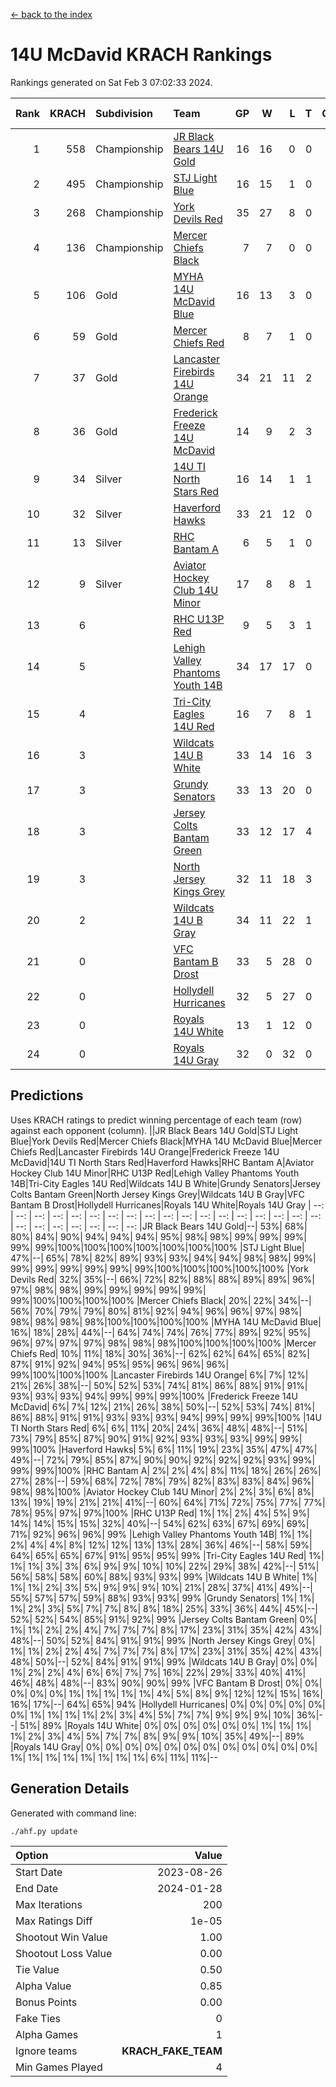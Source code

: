 [<- back to the index](readme.md)
# 14U McDavid KRACH Rankings
Rankings generated on Sat Feb  3 07:02:33 2024.

Rank|KRACH|Subdivision|Team|GP|W|L|T|OTW|OTL|SoS|Exp Wins|Win Diff
---:|---:|:---|:---|---:|---:|---:|---:|---:|---:|---:|---:|---:
1|558|Championship|[JR Black Bears 14U Gold](https://gamesheetstats.com/seasons/3659/teams/140633/schedule)|16|16|0|0|1|0|6|16.8|-0.0
2|495|Championship|[STJ Light Blue](https://gamesheetstats.com/seasons/3659/teams/140639/schedule)|16|15|1|0|0|0|45|15.8|-0.0
3|268|Championship|[York Devils Red](https://gamesheetstats.com/seasons/3659/teams/140644/schedule)|35|27|8|0|0|0|364|27.8|-0.0
4|136|Championship|[Mercer Chiefs Black](https://gamesheetstats.com/seasons/3659/teams/140605/schedule)|7|7|0|0|0|0|3|7.9|0.0
5|106|Gold|[MYHA 14U McDavid Blue](https://gamesheetstats.com/seasons/3659/teams/140636/schedule)|16|13|3|0|0|0|45|13.9|0.0
6|59|Gold|[Mercer Chiefs Red](https://gamesheetstats.com/seasons/3659/teams/140606/schedule)|8|7|1|0|0|0|32|7.9|0.0
7|37|Gold|[Lancaster Firebirds 14U Orange](https://gamesheetstats.com/seasons/3659/teams/140634/schedule)|34|21|11|2|0|0|91|22.9|0.0
8|36|Gold|[Frederick Freeze 14U McDavid](https://gamesheetstats.com/seasons/3659/teams/140628/schedule)|14|9|2|3|0|0|44|11.4|0.0
9|34|Silver|[14U TI North Stars Red](https://gamesheetstats.com/seasons/3659/teams/140626/schedule)|16|14|1|1|0|0|5|15.4|0.0
10|32|Silver|[Haverford Hawks](https://gamesheetstats.com/seasons/3659/teams/140630/schedule)|33|21|12|0|0|0|93|21.9|0.0
11|13|Silver|[RHC Bantam A](https://gamesheetstats.com/seasons/3659/teams/140618/schedule)|6|5|1|0|0|0|3|5.9|0.0
12|9|Silver|[Aviator Hockey Club 14U Minor](https://gamesheetstats.com/seasons/3659/teams/140627/schedule)|17|8|8|1|0|0|105|9.4|0.0
13|6||[RHC U13P Red](https://gamesheetstats.com/seasons/3659/teams/140619/schedule)|9|5|3|1|1|0|29|6.4|0.0
14|5||[Lehigh Valley Phantoms Youth 14B](https://gamesheetstats.com/seasons/3659/teams/140635/schedule)|34|17|17|0|2|1|51|17.9|0.0
15|4||[Tri-City Eagles 14U Red](https://gamesheetstats.com/seasons/3659/teams/140640/schedule)|16|7|8|1|1|0|56|8.4|0.0
16|3||[Wildcats 14U B White](https://gamesheetstats.com/seasons/3659/teams/140643/schedule)|33|14|16|3|1|1|39|16.4|0.0
17|3||[Grundy Senators](https://gamesheetstats.com/seasons/3659/teams/140629/schedule)|33|13|20|0|0|1|101|13.9|0.0
18|3||[Jersey Colts Bantam Green](https://gamesheetstats.com/seasons/3659/teams/140632/schedule)|33|12|17|4|1|1|24|14.9|0.0
19|3||[North Jersey Kings Grey](https://gamesheetstats.com/seasons/3659/teams/140637/schedule)|32|11|18|3|1|1|30|13.4|0.0
20|2||[Wildcats 14U B Gray](https://gamesheetstats.com/seasons/3659/teams/140642/schedule)|34|11|22|1|0|0|37|12.4|0.0
21|0||[VFC Bantam B Drost](https://gamesheetstats.com/seasons/3659/teams/140641/schedule)|33|5|28|0|0|2|116|5.9|0.0
22|0||[Hollydell Hurricanes](https://gamesheetstats.com/seasons/3659/teams/140631/schedule)|32|5|27|0|0|0|21|5.9|0.0
23|0||[Royals 14U White](https://gamesheetstats.com/seasons/3659/teams/140620/schedule)|13|1|12|0|0|1|87|1.9|0.0
24|0||[Royals 14U Gray](https://gamesheetstats.com/seasons/3659/teams/140638/schedule)|32|0|32|0|0|0|60|0.9|0.0

## Predictions
Uses KRACH ratings to predict winning percentage of each team (row) against each opponent (column).
||JR Black Bears 14U Gold|STJ Light Blue|York Devils Red|Mercer Chiefs Black|MYHA 14U McDavid Blue|Mercer Chiefs Red|Lancaster Firebirds 14U Orange|Frederick Freeze 14U McDavid|14U TI North Stars Red|Haverford Hawks|RHC Bantam A|Aviator Hockey Club 14U Minor|RHC U13P Red|Lehigh Valley Phantoms Youth 14B|Tri-City Eagles 14U Red|Wildcats 14U B White|Grundy Senators|Jersey Colts Bantam Green|North Jersey Kings Grey|Wildcats 14U B Gray|VFC Bantam B Drost|Hollydell Hurricanes|Royals 14U White|Royals 14U Gray
| --: | --: | --: | --: | --: | --: | --: | --: | --: | --: | --: | --: | --: | --: | --: | --: | --: | --: | --: | --: | --: | --: | --: | --: | --: 
|JR Black Bears 14U Gold|--| 53%| 68%| 80%| 84%| 90%| 94%| 94%| 94%| 95%| 98%| 98%| 99%| 99%| 99%| 99%| 99%|100%|100%|100%|100%|100%|100%|100%
|STJ Light Blue| 47%|--| 65%| 78%| 82%| 89%| 93%| 93%| 94%| 94%| 98%| 98%| 99%| 99%| 99%| 99%| 99%| 99%| 99%|100%|100%|100%|100%|100%
|York Devils Red| 32%| 35%|--| 66%| 72%| 82%| 88%| 88%| 89%| 89%| 96%| 97%| 98%| 98%| 99%| 99%| 99%| 99%| 99%| 99%|100%|100%|100%|100%
|Mercer Chiefs Black| 20%| 22%| 34%|--| 56%| 70%| 79%| 79%| 80%| 81%| 92%| 94%| 96%| 96%| 97%| 98%| 98%| 98%| 98%| 98%|100%|100%|100%|100%
|MYHA 14U McDavid Blue| 16%| 18%| 28%| 44%|--| 64%| 74%| 74%| 76%| 77%| 89%| 92%| 95%| 96%| 97%| 97%| 97%| 98%| 98%| 98%|100%|100%|100%|100%
|Mercer Chiefs Red| 10%| 11%| 18%| 30%| 36%|--| 62%| 62%| 64%| 65%| 82%| 87%| 91%| 92%| 94%| 95%| 95%| 96%| 96%| 96%| 99%|100%|100%|100%
|Lancaster Firebirds 14U Orange|  6%|  7%| 12%| 21%| 26%| 38%|--| 50%| 52%| 53%| 74%| 81%| 86%| 88%| 91%| 91%| 93%| 93%| 93%| 94%| 99%| 99%| 99%|100%
|Frederick Freeze 14U McDavid|  6%|  7%| 12%| 21%| 26%| 38%| 50%|--| 52%| 53%| 74%| 81%| 86%| 88%| 91%| 91%| 93%| 93%| 93%| 94%| 99%| 99%| 99%|100%
|14U TI North Stars Red|  6%|  6%| 11%| 20%| 24%| 36%| 48%| 48%|--| 51%| 73%| 79%| 85%| 87%| 90%| 91%| 92%| 93%| 93%| 93%| 99%| 99%| 99%|100%
|Haverford Hawks|  5%|  6%| 11%| 19%| 23%| 35%| 47%| 47%| 49%|--| 72%| 79%| 85%| 87%| 90%| 90%| 92%| 92%| 92%| 93%| 99%| 99%| 99%|100%
|RHC Bantam A|  2%|  2%|  4%|  8%| 11%| 18%| 26%| 26%| 27%| 28%|--| 59%| 68%| 72%| 78%| 79%| 82%| 83%| 83%| 84%| 96%| 98%| 98%|100%
|Aviator Hockey Club 14U Minor|  2%|  2%|  3%|  6%|  8%| 13%| 19%| 19%| 21%| 21%| 41%|--| 60%| 64%| 71%| 72%| 75%| 77%| 77%| 78%| 95%| 97%| 97%|100%
|RHC U13P Red|  1%|  1%|  2%|  4%|  5%|  9%| 14%| 14%| 15%| 15%| 32%| 40%|--| 54%| 62%| 63%| 67%| 69%| 69%| 71%| 92%| 96%| 96%| 99%
|Lehigh Valley Phantoms Youth 14B|  1%|  1%|  2%|  4%|  4%|  8%| 12%| 12%| 13%| 13%| 28%| 36%| 46%|--| 58%| 59%| 64%| 65%| 65%| 67%| 91%| 95%| 95%| 99%
|Tri-City Eagles 14U Red|  1%|  1%|  1%|  3%|  3%|  6%|  9%|  9%| 10%| 10%| 22%| 29%| 38%| 42%|--| 51%| 56%| 58%| 58%| 60%| 88%| 93%| 93%| 99%
|Wildcats 14U B White|  1%|  1%|  1%|  2%|  3%|  5%|  9%|  9%|  9%| 10%| 21%| 28%| 37%| 41%| 49%|--| 55%| 57%| 57%| 59%| 88%| 93%| 93%| 99%
|Grundy Senators|  1%|  1%|  1%|  2%|  3%|  5%|  7%|  7%|  8%|  8%| 18%| 25%| 33%| 36%| 44%| 45%|--| 52%| 52%| 54%| 85%| 91%| 92%| 99%
|Jersey Colts Bantam Green|  0%|  1%|  1%|  2%|  2%|  4%|  7%|  7%|  7%|  8%| 17%| 23%| 31%| 35%| 42%| 43%| 48%|--| 50%| 52%| 84%| 91%| 91%| 99%
|North Jersey Kings Grey|  0%|  1%|  1%|  2%|  2%|  4%|  7%|  7%|  7%|  8%| 17%| 23%| 31%| 35%| 42%| 43%| 48%| 50%|--| 52%| 84%| 91%| 91%| 99%
|Wildcats 14U B Gray|  0%|  0%|  1%|  2%|  2%|  4%|  6%|  6%|  7%|  7%| 16%| 22%| 29%| 33%| 40%| 41%| 46%| 48%| 48%|--| 83%| 90%| 90%| 99%
|VFC Bantam B Drost|  0%|  0%|  0%|  0%|  0%|  1%|  1%|  1%|  1%|  1%|  4%|  5%|  8%|  9%| 12%| 12%| 15%| 16%| 16%| 17%|--| 64%| 65%| 94%
|Hollydell Hurricanes|  0%|  0%|  0%|  0%|  0%|  0%|  1%|  1%|  1%|  1%|  2%|  3%|  4%|  5%|  7%|  7%|  9%|  9%|  9%| 10%| 36%|--| 51%| 89%
|Royals 14U White|  0%|  0%|  0%|  0%|  0%|  0%|  1%|  1%|  1%|  1%|  2%|  3%|  4%|  5%|  7%|  7%|  8%|  9%|  9%| 10%| 35%| 49%|--| 89%
|Royals 14U Gray|  0%|  0%|  0%|  0%|  0%|  0%|  0%|  0%|  0%|  0%|  0%|  0%|  1%|  1%|  1%|  1%|  1%|  1%|  1%|  1%|  6%| 11%| 11%|--

## Generation Details

Generated with command line:
```
./ahf.py update
```

| Option | Value |
| :----- | ----: |
| Start Date | 2023-08-26 |
| End Date | 2024-01-28 |
| Max Iterations | 200 |
| Max Ratings Diff | 1e-05 |
| Shootout Win Value | 1.00 |
| Shootout Loss Value | 0.00 |
| Tie Value | 0.50 |
| Alpha Value | 0.85 |
| Bonus Points | 0.00 |
| Fake Ties | 0 |
| Alpha Games | 1 |
| Ignore teams | __KRACH_FAKE_TEAM__ |
| Min Games Played | 4 |

